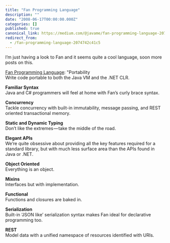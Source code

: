 ```yaml
---
title: "Fan Programming Language"
description: ""
date: "2008-06-17T00:00:00.000Z"
categories: []
published: true
canonical_link: https://medium.com/@javame/fan-programming-language-2074742c41c5
redirect_from:
  - /fan-programming-language-2074742c41c5
---
```


I’m just having a look to Fan and it seems quite a cool language, soon more posts on this.

[Fan Programming Language](http://www.fandev.org/): "Portability  
Write code portable to both the Java VM and the .NET CLR.

**Familiar Syntax**  
Java and C# programmers will feel at home with Fan’s curly brace syntax.

**Concurrency**  
Tackle concurrency with built-in immutability, message passing, and REST oriented transactional memory.

**Static and Dynamic Typing**  
Don’t like the extremes — take the middle of the road.

**Elegant APIs**  
We’re quite obsessive about providing all the key features required for a standard library, but with much less surface area than the APIs found in Java or .NET.

**Object Oriented**  
Everything is an object.

**Mixins**  
Interfaces but with implementation.

**Functional**  
Functions and closures are baked in.

**Serialization**  
Built-in ‘JSON like’ serialization syntax makes Fan ideal for declarative programming too.

**REST**  
Model data with a unified namespace of resources identified with URIs.
